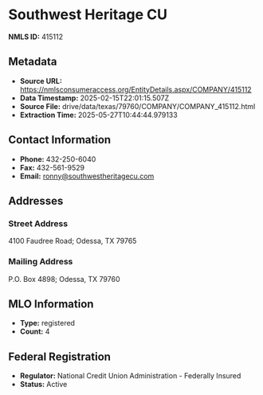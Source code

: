 # Southwest Heritage CU

**NMLS ID:** 415112

## Metadata
- **Source URL:** https://nmlsconsumeraccess.org/EntityDetails.aspx/COMPANY/415112
- **Data Timestamp:** 2025-02-15T22:01:15.507Z
- **Source File:** drive/data/texas/79760/COMPANY/COMPANY_415112.html
- **Extraction Time:** 2025-05-27T10:44:44.979133

## Contact Information
- **Phone:** 432-250-6040
- **Fax:** 432-561-9529
- **Email:** ronny@southwestheritagecu.com

## Addresses
### Street Address
4100 Faudree Road; Odessa, TX 79765

### Mailing Address
P.O. Box 4898; Odessa, TX 79760

## MLO Information
- **Type:** registered
- **Count:** 4

## Federal Registration
- **Regulator:** National Credit Union Administration - Federally Insured
- **Status:** Active

